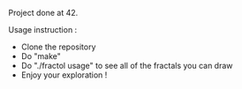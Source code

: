 Project done at 42.

Usage instruction : 
- Clone the repository
- Do "make"
- Do "./fractol usage" to see all of the fractals you can draw
- Enjoy your exploration !
